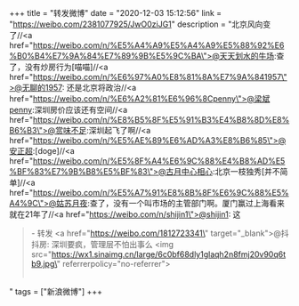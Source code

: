 +++
title = "转发微博"
date = "2020-12-03 15:12:56"
link = "https://weibo.com/2381077925/JwO0ziJG1"
description = "北京风向变了//<a href=\"https://weibo.com/n/%E5%A4%A9%E5%A4%A9%E5%88%92%E6%B0%B4%E7%9A%84%E7%89%9B%E5%9C%BA\">@天天划水的牛场</a>:查了，没有炒房行为[喵喵]//<a href=\"https://weibo.com/n/%E6%97%A0%E8%81%8A%E7%9A%841957\">@无聊的1957</a>: 还是北京将政治//<a href=\"https://weibo.com/n/%E6%A2%81%E6%96%8Cpenny\">@梁斌penny</a>:深圳房价应该还有空间//<a href=\"https://weibo.com/n/%E8%B5%8F%E5%91%B3%E4%B8%8D%E8%B6%B3\">@赏味不足</a>:深圳起飞了啊//<a href=\"https://weibo.com/n/%E5%AE%89%E6%AD%A3%E8%B6%85\">@安正超</a>:[doge]//<a href=\"https://weibo.com/n/%E5%8F%A4%E6%9C%88%E4%B8%AD%E5%BF%83%E7%9B%B8%E5%BF%83\">@古月中心相心</a>:北京一枝独秀[并不简单]//<a href=\"https://weibo.com/n/%E5%A7%91%E8%8B%8F%E6%9C%88%E5%A4%9C\">@姑苏月夜</a>:查了，没有一个叫市场的主管部门啊。厦门赢过上海看来就在21年了//<a href=\"https://weibo.com/n/shijin1\">@shijin1</a>: 这<br><blockquote> - 转发 <a href=\"https://weibo.com/1812723341\" target=\"_blank\">@抖抖房</a>: 深圳要疯，管理层不怕出事么 <img src=\"https://wx1.sinaimg.cn/large/6c0bf68dly1glaqh2n8fmj20v90q6tb9.jpg\" referrerpolicy=\"no-referrer\"><br><br></blockquote>"
tags = ["新浪微博"]
+++

